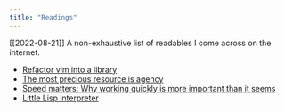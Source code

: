 ```yaml
---
title: "Readings"
---
```


[[2022-08-21]]
A non-exhaustive list of readables I come across on the internet.

- [Refactor vim into a library](https://github.com/neovim/neovim/wiki/Refactor-vim-into-a-library)
- [The most precious resource is agency](https://simonsarris.substack.com/p/the-most-precious-resource-is-agency)
- [Speed matters: Why working quickly is more important than it seems](https://jsomers.net/blog/speed-matters)
- [Little Lisp interpreter](https://maryrosecook.com/blog/post/little-lisp-interpreter)
